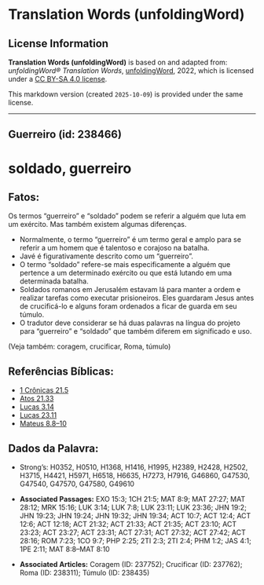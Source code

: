 # Translation Words (unfoldingWord)

## License Information

**Translation Words (unfoldingWord)** is based on and adapted from: _unfoldingWord® Translation Words_, [unfoldingWord](https://unfoldingword.org/utw), 2022, which is licensed under a [CC BY-SA 4.0 license](https://creativecommons.org/licenses/by-sa/4.0/legalcode.en).

This markdown version (created `2025-10-09`) is provided under the same license.



--------------------------------

## Guerreiro (id: 238466)

soldado, guerreiro
==================

Fatos:
------

Os termos “guerreiro” e “soldado” podem se referir a alguém que luta em um exército. Mas também existem algumas diferenças.

* Normalmente, o termo “guerreiro” é um termo geral e amplo para se referir a um homem que é talentoso e corajoso na batalha.
* Javé é figurativamente descrito como um “guerreiro”.
* O termo “soldado” refere\-se mais especificamente a alguém que pertence a um determinado exército ou que está lutando em uma determinada batalha.
* Soldados romanos em Jerusalém estavam lá para manter a ordem e realizar tarefas como executar prisioneiros. Eles guardaram Jesus antes de crucificá\-lo e alguns foram ordenados a ficar de guarda em seu túmulo.
* O tradutor deve considerar se há duas palavras na língua do projeto para “guerreiro” e “soldado” que também diferem em significado e uso.

(Veja também: coragem, crucificar, Roma, túmulo)

Referências Bíblicas:
---------------------

* [1 Crônicas 21\.5](https://ref.ly/1Chr21:5)
* [Atos 21\.33](https://ref.ly/Acts21:33)
* [Lucas 3\.14](https://ref.ly/Luke3:14)
* [Lucas 23\.11](https://ref.ly/Luke23:11)
* [Mateus 8\.8–10](https://ref.ly/Matt8:8-Matt8:10)

Dados da Palavra:
-----------------

* Strong’s: H0352, H0510, H1368, H1416, H1995, H2389, H2428, H2502, H3715, H4421, H5971, H6518, H6635, H7273, H7916, G46860, G47530, G47540, G47570, G47580, G49610

* **Associated Passages:** EXO 15:3; 1CH 21:5; MAT 8:9; MAT 27:27; MAT 28:12; MRK 15:16; LUK 3:14; LUK 7:8; LUK 23:11; LUK 23:36; JHN 19:2; JHN 19:23; JHN 19:24; JHN 19:32; JHN 19:34; ACT 10:7; ACT 12:4; ACT 12:6; ACT 12:18; ACT 21:32; ACT 21:33; ACT 21:35; ACT 23:10; ACT 23:23; ACT 23:27; ACT 23:31; ACT 27:31; ACT 27:32; ACT 27:42; ACT 28:16; ROM 7:23; 1CO 9:7; PHP 2:25; 2TI 2:3; 2TI 2:4; PHM 1:2; JAS 4:1; 1PE 2:11; MAT 8:8–MAT 8:10
* **Associated Articles:** Coragem (ID: 237752); Crucificar (ID: 237762); Roma (ID: 238311); Túmulo (ID: 238435)

